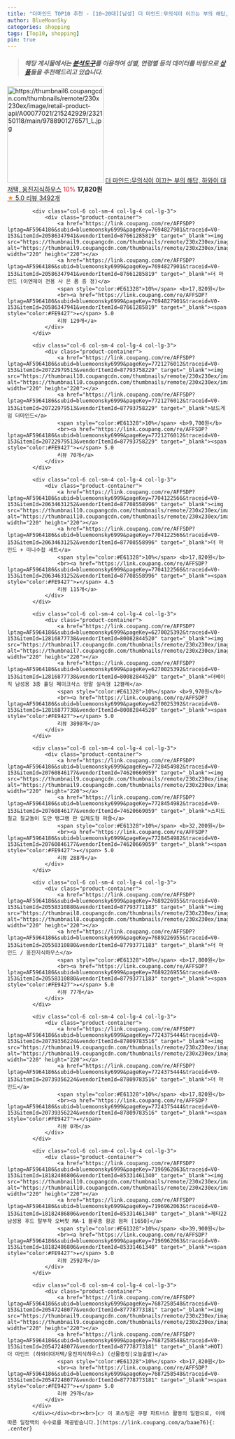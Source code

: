```yaml
---
title: "더마인드 TOP10 추천 - [10~20대][남성] 더 마인드:무의식이 이끄는 부의 해답, 하와이 대저택, 웅진지식하우스"
author: BlueMoonSky
categories: shopping
tags: [Top10, shopping]
pin: true
---
```


> ##### 해당 게시물에서는 [**분석도구**](https://itemscout.io/)를 이용하여 **성별**, **연령별** 등의 데이터를 바탕으로 [**상품**](https://link.coupang.com/a/baae76)들을 추천해드리고 있습니다.
<div class="container"><div class="row">
            <div class="col-6 col-sm-4 col-lg-4 col-lg-3">
                <div class="product-container">
                    <a href="https://link.coupang.com/re/AFFSDP?lptag=AF5964186&subid=bluemoonsky6999&pageKey=7684552268&traceid=V0-153&itemId=20533136187&vendorItemId=87634261522" target="_blank"><img src="https://thumbnail6.coupangcdn.com/thumbnails/remote/230x230ex/image/retail-product-api/A00077021/215242929/232150118/main/9788901276571_L.jpg" alt="https://thumbnail6.coupangcdn.com/thumbnails/remote/230x230ex/image/retail-product-api/A00077021/215242929/232150118/main/9788901276571_L.jpg" width="220" height="220"></a>
                    <a href="https://link.coupang.com/re/AFFSDP?lptag=AF5964186&subid=bluemoonsky6999&pageKey=7684552268&traceid=V0-153&itemId=20533136187&vendorItemId=87634261522" target="_blank">더 마인드:무의식이 이끄는 부의 해답, 하와이 대저택, 웅진지식하우스</a>
                    <span style="color:#E61328">10%</span> <b>17,820원</b>
                    <br><a href="https://link.coupang.com/re/AFFSDP?lptag=AF5964186&subid=bluemoonsky6999&pageKey=7684552268&traceid=V0-153&itemId=20533136187&vendorItemId=87634261522" target="_blank"><span style="color:#FE9427">★</span> 5.0
                    리뷰 3492개</a>
                </div>
            </div>
            
            <div class="col-6 col-sm-4 col-lg-4 col-lg-3">
                <div class="product-container">
                    <a href="https://link.coupang.com/re/AFFSDP?lptag=AF5964186&subid=bluemoonsky6999&pageKey=7694827901&traceid=V0-153&itemId=20586347941&vendorItemId=87661285819" target="_blank"><img src="https://thumbnail9.coupangcdn.com/thumbnails/remote/230x230ex/image/vendor_inventory/91dd/c0a9dcace02b701c8758a451960b2943fb45b37ddf2c42028d8cd6982adf.jpg" alt="https://thumbnail9.coupangcdn.com/thumbnails/remote/230x230ex/image/vendor_inventory/91dd/c0a9dcace02b701c8758a451960b2943fb45b37ddf2c42028d8cd6982adf.jpg" width="220" height="220"></a>
                    <a href="https://link.coupang.com/re/AFFSDP?lptag=AF5964186&subid=bluemoonsky6999&pageKey=7694827901&traceid=V0-153&itemId=20586347941&vendorItemId=87661285819" target="_blank">더 마인드 (이엔제이 전용 사 은 품 증 정)</a>
                    <span style="color:#E61328">10%</span> <b>17,820원</b>
                    <br><a href="https://link.coupang.com/re/AFFSDP?lptag=AF5964186&subid=bluemoonsky6999&pageKey=7694827901&traceid=V0-153&itemId=20586347941&vendorItemId=87661285819" target="_blank"><span style="color:#FE9427">★</span> 5.0
                    리뷰 129개</a>
                </div>
            </div>
            
            <div class="col-6 col-sm-4 col-lg-4 col-lg-3">
                <div class="product-container">
                    <a href="https://link.coupang.com/re/AFFSDP?lptag=AF5964186&subid=bluemoonsky6999&pageKey=7721276012&traceid=V0-153&itemId=20722979513&vendorItemId=87793758229" target="_blank"><img src="https://thumbnail10.coupangcdn.com/thumbnails/remote/230x230ex/image/vendor_inventory/5cad/27b5a7b70598afa568f66333ff0b6bdf554bc3f69260bd399dff71598020.jpg" alt="https://thumbnail10.coupangcdn.com/thumbnails/remote/230x230ex/image/vendor_inventory/5cad/27b5a7b70598afa568f66333ff0b6bdf554bc3f69260bd399dff71598020.jpg" width="220" height="220"></a>
                    <a href="https://link.coupang.com/re/AFFSDP?lptag=AF5964186&subid=bluemoonsky6999&pageKey=7721276012&traceid=V0-153&itemId=20722979513&vendorItemId=87793758229" target="_blank">보드게임 더마인드</a>
                    <span style="color:#E61328">10%</span> <b>9,700원</b>
                    <br><a href="https://link.coupang.com/re/AFFSDP?lptag=AF5964186&subid=bluemoonsky6999&pageKey=7721276012&traceid=V0-153&itemId=20722979513&vendorItemId=87793758229" target="_blank"><span style="color:#FE9427">★</span> 5.0
                    리뷰 70개</a>
                </div>
            </div>
            
            <div class="col-6 col-sm-4 col-lg-4 col-lg-3">
                <div class="product-container">
                    <a href="https://link.coupang.com/re/AFFSDP?lptag=AF5964186&subid=bluemoonsky6999&pageKey=7704122566&traceid=V0-153&itemId=20634631252&vendorItemId=87708558996" target="_blank"><img src="https://thumbnail10.coupangcdn.com/thumbnails/remote/230x230ex/image/vendor_inventory/b6cc/4b10f0f23883453444c6885ddaf60c6d5020f9a88a1c5560a0796d40d21a.png" alt="https://thumbnail10.coupangcdn.com/thumbnails/remote/230x230ex/image/vendor_inventory/b6cc/4b10f0f23883453444c6885ddaf60c6d5020f9a88a1c5560a0796d40d21a.png" width="220" height="220"></a>
                    <a href="https://link.coupang.com/re/AFFSDP?lptag=AF5964186&subid=bluemoonsky6999&pageKey=7704122566&traceid=V0-153&itemId=20634631252&vendorItemId=87708558996" target="_blank">더 마인드 + 미니수첩 세트</a>
                    <span style="color:#E61328">10%</span> <b>17,820원</b>
                    <br><a href="https://link.coupang.com/re/AFFSDP?lptag=AF5964186&subid=bluemoonsky6999&pageKey=7704122566&traceid=V0-153&itemId=20634631252&vendorItemId=87708558996" target="_blank"><span style="color:#FE9427">★</span> 4.5
                    리뷰 115개</a>
                </div>
            </div>
            
            <div class="col-6 col-sm-4 col-lg-4 col-lg-3">
                <div class="product-container">
                    <a href="https://link.coupang.com/re/AFFSDP?lptag=AF5964186&subid=bluemoonsky6999&pageKey=6270025392&traceid=V0-153&itemId=12816877738&vendorItemId=80082844520" target="_blank"><img src="https://thumbnail7.coupangcdn.com/thumbnails/remote/230x230ex/image/vendor_inventory/87fd/7ea17c8c7301923461e46532b925b56aebd40faeffb4f3e72ea3bbffd905.jpg" alt="https://thumbnail7.coupangcdn.com/thumbnails/remote/230x230ex/image/vendor_inventory/87fd/7ea17c8c7301923461e46532b925b56aebd40faeffb4f3e72ea3bbffd905.jpg" width="220" height="220"></a>
                    <a href="https://link.coupang.com/re/AFFSDP?lptag=AF5964186&subid=bluemoonsky6999&pageKey=6270025392&traceid=V0-153&itemId=12816877738&vendorItemId=80082844520" target="_blank">더베이직 남성용 3중 홀딩 페이크삭스 양말 실속형 12켤레</a>
                    <span style="color:#E61328">10%</span> <b>9,970원</b>
                    <br><a href="https://link.coupang.com/re/AFFSDP?lptag=AF5964186&subid=bluemoonsky6999&pageKey=6270025392&traceid=V0-153&itemId=12816877738&vendorItemId=80082844520" target="_blank"><span style="color:#FE9427">★</span> 5.0
                    리뷰 3898개</a>
                </div>
            </div>
            
            <div class="col-6 col-sm-4 col-lg-4 col-lg-3">
                <div class="product-container">
                    <a href="https://link.coupang.com/re/AFFSDP?lptag=AF5964186&subid=bluemoonsky6999&pageKey=7728454982&traceid=V0-153&itemId=20760846177&vendorItemId=74620669059" target="_blank"><img src="https://thumbnail9.coupangcdn.com/thumbnails/remote/230x230ex/image/vendor_inventory/1059/862b8922e3f7b73a7f683540c4c81b7803427f7104434e6cbe9778e2adad.jpg" alt="https://thumbnail9.coupangcdn.com/thumbnails/remote/230x230ex/image/vendor_inventory/1059/862b8922e3f7b73a7f683540c4c81b7803427f7104434e6cbe9778e2adad.jpg" width="220" height="220"></a>
                    <a href="https://link.coupang.com/re/AFFSDP?lptag=AF5964186&subid=bluemoonsky6999&pageKey=7728454982&traceid=V0-153&itemId=20760846177&vendorItemId=74620669059" target="_blank">스피드칠교 칠교놀이 도안 탱그램 판 입체도형 퍼즐</a>
                    <span style="color:#E61328">10%</span> <b>32,200원</b>
                    <br><a href="https://link.coupang.com/re/AFFSDP?lptag=AF5964186&subid=bluemoonsky6999&pageKey=7728454982&traceid=V0-153&itemId=20760846177&vendorItemId=74620669059" target="_blank"><span style="color:#FE9427">★</span> 5.0
                    리뷰 288개</a>
                </div>
            </div>
            
            <div class="col-6 col-sm-4 col-lg-4 col-lg-3">
                <div class="product-container">
                    <a href="https://link.coupang.com/re/AFFSDP?lptag=AF5964186&subid=bluemoonsky6999&pageKey=7689226955&traceid=V0-153&itemId=20558310880&vendorItemId=87793771183" target="_blank"><img src="https://thumbnail8.coupangcdn.com/thumbnails/remote/230x230ex/image/vendor_inventory/4632/88cb6c18df0cd9e1594105a84a7962194bdc283d7287b17543506678c91e.jpg" alt="https://thumbnail8.coupangcdn.com/thumbnails/remote/230x230ex/image/vendor_inventory/4632/88cb6c18df0cd9e1594105a84a7962194bdc283d7287b17543506678c91e.jpg" width="220" height="220"></a>
                    <a href="https://link.coupang.com/re/AFFSDP?lptag=AF5964186&subid=bluemoonsky6999&pageKey=7689226955&traceid=V0-153&itemId=20558310880&vendorItemId=87793771183" target="_blank">더 마인드 / 웅진지식하우스</a>
                    <span style="color:#E61328">10%</span> <b>17,800원</b>
                    <br><a href="https://link.coupang.com/re/AFFSDP?lptag=AF5964186&subid=bluemoonsky6999&pageKey=7689226955&traceid=V0-153&itemId=20558310880&vendorItemId=87793771183" target="_blank"><span style="color:#FE9427">★</span> 5.0
                    리뷰 77개</a>
                </div>
            </div>
            
            <div class="col-6 col-sm-4 col-lg-4 col-lg-3">
                <div class="product-container">
                    <a href="https://link.coupang.com/re/AFFSDP?lptag=AF5964186&subid=bluemoonsky6999&pageKey=7724375444&traceid=V0-153&itemId=20739356224&vendorItemId=87809783516" target="_blank"><img src="https://thumbnail9.coupangcdn.com/thumbnails/remote/230x230ex/image/vendor_inventory/390c/21cd6ed4506b9143cab12c9bf3ec0041aa805c9f355f4db093dfcc2ff353.jpg" alt="https://thumbnail9.coupangcdn.com/thumbnails/remote/230x230ex/image/vendor_inventory/390c/21cd6ed4506b9143cab12c9bf3ec0041aa805c9f355f4db093dfcc2ff353.jpg" width="220" height="220"></a>
                    <a href="https://link.coupang.com/re/AFFSDP?lptag=AF5964186&subid=bluemoonsky6999&pageKey=7724375444&traceid=V0-153&itemId=20739356224&vendorItemId=87809783516" target="_blank">더 마인드</a>
                    <span style="color:#E61328">10%</span> <b>17,820원</b>
                    <br><a href="https://link.coupang.com/re/AFFSDP?lptag=AF5964186&subid=bluemoonsky6999&pageKey=7724375444&traceid=V0-153&itemId=20739356224&vendorItemId=87809783516" target="_blank"><span style="color:#FE9427">★</span> 
                    리뷰 0개</a>
                </div>
            </div>
            
            <div class="col-6 col-sm-4 col-lg-4 col-lg-3">
                <div class="product-container">
                    <a href="https://link.coupang.com/re/AFFSDP?lptag=AF5964186&subid=bluemoonsky6999&pageKey=7196962063&traceid=V0-153&itemId=18182486806&vendorItemId=85331461340" target="_blank"><img src="https://thumbnail10.coupangcdn.com/thumbnails/remote/230x230ex/image/vendor_inventory/b87a/a484d3e002ed2cccf6f9de3074b64bb0e44a718e875375fadc986827c4ef.jpg" alt="https://thumbnail10.coupangcdn.com/thumbnails/remote/230x230ex/image/vendor_inventory/b87a/a484d3e002ed2cccf6f9de3074b64bb0e44a718e875375fadc986827c4ef.jpg" width="220" height="220"></a>
                    <a href="https://link.coupang.com/re/AFFSDP?lptag=AF5964186&subid=bluemoonsky6999&pageKey=7196962063&traceid=V0-153&itemId=18182486806&vendorItemId=85331461340" target="_blank">제타22 남성용 후드 탈부착 오버핏 MA-1 블루종 항공 점퍼 [1650]</a>
                    <span style="color:#E61328">10%</span> <b>39,900원</b>
                    <br><a href="https://link.coupang.com/re/AFFSDP?lptag=AF5964186&subid=bluemoonsky6999&pageKey=7196962063&traceid=V0-153&itemId=18182486806&vendorItemId=85331461340" target="_blank"><span style="color:#FE9427">★</span> 5.0
                    리뷰 2592개</a>
                </div>
            </div>
            
            <div class="col-6 col-sm-4 col-lg-4 col-lg-3">
                <div class="product-container">
                    <a href="https://link.coupang.com/re/AFFSDP?lptag=AF5964186&subid=bluemoonsky6999&pageKey=7687258548&traceid=V0-153&itemId=20547248077&vendorItemId=87778773181" target="_blank"><img src="https://thumbnail9.coupangcdn.com/thumbnails/remote/230x230ex/image/vendor_inventory/2860/a8e21d0468e67f50cb562d766cbe2cc428c3698db9f3e07a5d8172b13464.jpg" alt="https://thumbnail9.coupangcdn.com/thumbnails/remote/230x230ex/image/vendor_inventory/2860/a8e21d0468e67f50cb562d766cbe2cc428c3698db9f3e07a5d8172b13464.jpg" width="220" height="220"></a>
                    <a href="https://link.coupang.com/re/AFFSDP?lptag=AF5964186&subid=bluemoonsky6999&pageKey=7687258548&traceid=V0-153&itemId=20547248077&vendorItemId=87778773181" target="_blank">HOT) 더 마인드 (하와이대저택/웅진지식하우스) (선물증정|오늘출발)</a>
                    <span style="color:#E61328">10%</span> <b>17,820원</b>
                    <br><a href="https://link.coupang.com/re/AFFSDP?lptag=AF5964186&subid=bluemoonsky6999&pageKey=7687258548&traceid=V0-153&itemId=20547248077&vendorItemId=87778773181" target="_blank"><span style="color:#FE9427">★</span> 5.0
                    리뷰 29개</a>
                </div>
            </div>
            </div></div><br><br>[👉 이 포스팅은 쿠팡 파트너스 활동의 일환으로, 이에 따른 일정액의 수수료를 제공받습니다.](https://link.coupang.com/a/baae76){: .center}